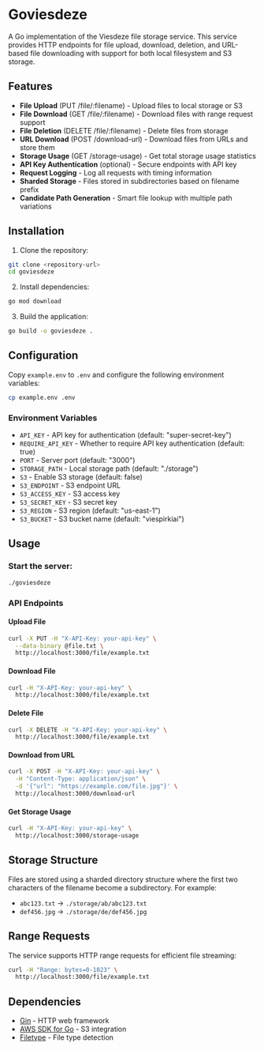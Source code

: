 # Goviesdeze

A Go implementation of the Viesdeze file storage service. This service provides HTTP endpoints for file upload, download, deletion, and URL-based file downloading with support for both local filesystem and S3 storage.

## Features

- **File Upload** (PUT /file/:filename) - Upload files to local storage or S3
- **File Download** (GET /file/:filename) - Download files with range request support
- **File Deletion** (DELETE /file/:filename) - Delete files from storage
- **URL Download** (POST /download-url) - Download files from URLs and store them
- **Storage Usage** (GET /storage-usage) - Get total storage usage statistics
- **API Key Authentication** (optional) - Secure endpoints with API key
- **Request Logging** - Log all requests with timing information
- **Sharded Storage** - Files stored in subdirectories based on filename prefix
- **Candidate Path Generation** - Smart file lookup with multiple path variations

## Installation

1. Clone the repository:
```bash
git clone <repository-url>
cd goviesdeze
```

2. Install dependencies:
```bash
go mod download
```

3. Build the application:
```bash
go build -o goviesdeze .
```

## Configuration

Copy `example.env` to `.env` and configure the following environment variables:

```bash
cp example.env .env
```

### Environment Variables

- `API_KEY` - API key for authentication (default: "super-secret-key")
- `REQUIRE_API_KEY` - Whether to require API key authentication (default: true)
- `PORT` - Server port (default: "3000")
- `STORAGE_PATH` - Local storage path (default: "./storage")
- `S3` - Enable S3 storage (default: false)
- `S3_ENDPOINT` - S3 endpoint URL
- `S3_ACCESS_KEY` - S3 access key
- `S3_SECRET_KEY` - S3 secret key
- `S3_REGION` - S3 region (default: "us-east-1")
- `S3_BUCKET` - S3 bucket name (default: "viespirkiai")

## Usage

### Start the server:
```bash
./goviesdeze
```

### API Endpoints

#### Upload File
```bash
curl -X PUT -H "X-API-Key: your-api-key" \
  --data-binary @file.txt \
  http://localhost:3000/file/example.txt
```

#### Download File
```bash
curl -H "X-API-Key: your-api-key" \
  http://localhost:3000/file/example.txt
```

#### Delete File
```bash
curl -X DELETE -H "X-API-Key: your-api-key" \
  http://localhost:3000/file/example.txt
```

#### Download from URL
```bash
curl -X POST -H "X-API-Key: your-api-key" \
  -H "Content-Type: application/json" \
  -d '{"url": "https://example.com/file.jpg"}' \
  http://localhost:3000/download-url
```

#### Get Storage Usage
```bash
curl -H "X-API-Key: your-api-key" \
  http://localhost:3000/storage-usage
```

## Storage Structure

Files are stored using a sharded directory structure where the first two characters of the filename become a subdirectory. For example:

- `abc123.txt` → `./storage/ab/abc123.txt`
- `def456.jpg` → `./storage/de/def456.jpg`

## Range Requests

The service supports HTTP range requests for efficient file streaming:

```bash
curl -H "Range: bytes=0-1023" \
  http://localhost:3000/file/example.txt
```

## Dependencies

- [Gin](https://github.com/gin-gonic/gin) - HTTP web framework
- [AWS SDK for Go](https://github.com/aws/aws-sdk-go) - S3 integration
- [Filetype](https://github.com/h2non/filetype) - File type detection
